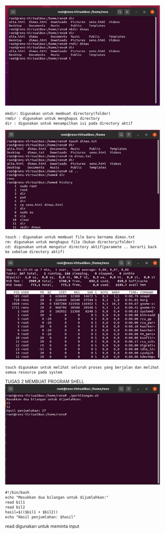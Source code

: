 ![path](assets/mkadirrmdir.jpg)
```
mkdir: Digunakan untuk membuat directory(folder) 
rmdir : digunakan untuk menghapus directory 
dir : digunakan untuk menampilkan isi pada directory aktif
```
![path](assets/touch.jpg)
```
touch : digunakan untuk membuat file baru bernama dimas.txt
rm: digunakan untuk menghapus file (bukan directory/folder)
cd: digunakan untuk mengatur directory aktif(paramete .. berarti back ke sebelum directory aktif)
```


![path](assets/top.jpg)
```
touch digunakan untuk melihat seluruh proses yang berjalan dan melihat semua resource pada system
```


TUGAS 2 MEMBUAT PROGRAM SHELL
![path](assets/tugas.jpg)
```
#!/bin/bash
echo "Masukkan dua bilangan untuk dijumlahkan:"
read bil1
read bil2
hasil=$(($bil1 + $bil2))
echo "Hasil penjumlahan: $hasil"
```
read digunakan untuk meminta input